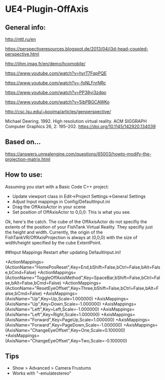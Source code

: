 # UE4-Plugin-OffAxis

## General info: 

http://nttl.ru/en

https://perspectiveresources.blogspot.de/2013/04/i3d-head-coupled-perspective.html

http://iihm.imag.fr/en/demo/hcpmobile/

https://www.youtube.com/watch?v=hvrT7FqpPQE

https://www.youtube.com/watch?v=-foNLFnrNRc

https://www.youtube.com/watch?v=PP38yj3zdqo

https://www.youtube.com/watch?v=5ibPBGCAWKo

http://csc.lsu.edu/~kooima/articles/genperspective/

Michael Deering. 1992. High resolution virtual reality. ACM SIGGRAPH Computer Graphics 26, 2: 195–202. https://doi.org/10.1145/142920.134039

## Based on...
https://answers.unrealengine.com/questions/65003/howto-modify-the-projection-matrix.html

## How to use:
Assuming you start with a Basic Code C++ project:
- Update viewport class in Edit->Project Settings->General Settings 
- Adjust Input mappings in Config/DefaultInput.ini
- Drag the OffAxisActor in your scene
- Set position of OffAxisActor to 0,0,0: This is what you see.

Ok, here's the catch. The cube of the OffAxisActor do not specifiy the extents of the position of your FishTank Virtual Reality. They specifiy just the height and width. Currently, the origin of the FishTankVR/OffAxisProjection is always at (0,0,0) with the size of width/height specified by the cube ExtentPoint.



##Input Mappings
Restart after updating DefaultInput.ini!

+ActionMappings=(ActionName="HomePosReset",Key=End,bShift=False,bCtrl=False,bAlt=False,bCmd=False)
+ActionMappings=(ActionName="ToggleOffAxisMethod",Key=SpaceBar,bShift=False,bCtrl=False,bAlt=False,bCmd=False)
+ActionMappings=(ActionName="ResetEyeOffset",Key=Three,bShift=False,bCtrl=False,bAlt=False,bCmd=False)
+AxisMappings=(AxisName="Up",Key=Up,Scale=1.000000)
+AxisMappings=(AxisName="Up",Key=Down,Scale=-1.000000)
+AxisMappings=(AxisName="Left",Key=Left,Scale=-1.000000)
+AxisMappings=(AxisName="Left",Key=Right,Scale=1.000000)
+AxisMappings=(AxisName="Forward",Key=PageUp,Scale=1.000000)
+AxisMappings=(AxisName="Forward",Key=PageDown,Scale=-1.000000)
+AxisMappings=(AxisName="ChangeEyeOffset",Key=One,Scale=0.100000)
+AxisMappings=(AxisName="ChangeEyeOffset",Key=Two,Scale=-0.100000)

## Tips
* Show > Advanced > Camera Frustums
* Works with "-emulatestereo"

